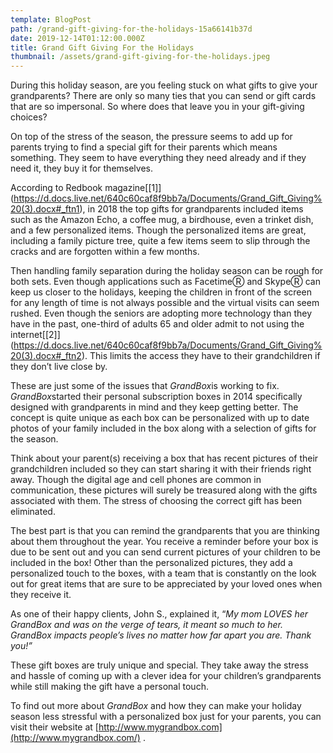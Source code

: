 ```yaml
---
template: BlogPost
path: /grand-gift-giving-for-the-holidays-15a66141b37d
date: 2019-12-14T01:12:00.000Z
title: Grand Gift Giving For the Holidays
thumbnail: /assets/grand-gift-giving-for-the-holidays.jpeg
---
```

<!--StartFragment-->

During this holiday season, are you feeling stuck on what gifts to give your grandparents? There are only so many ties that you can send or gift cards that are so impersonal. So where does that leave you in your gift-giving choices?

On top of the stress of the season, the pressure seems to add up for parents trying to find a special gift for their parents which means something. They seem to have everything they need already and if they need it, they buy it for themselves.

According to Redbook magazine[\[1]](https://d.docs.live.net/640c60caf8f9bb7a/Documents/Grand_Gift_Giving%20(3).docx#_ftn1), in 2018 the top gifts for grandparents included items such as the Amazon Echo, a coffee mug, a birdhouse, even a trinket dish, and a few personalized items. Though the personalized items are great, including a family picture tree, quite a few items seem to slip through the cracks and are forgotten within a few months.

Then handling family separation during the holiday season can be rough for both sets. Even though applications such as FacetimeⓇ and SkypeⓇ can keep us closer to the holidays, keeping the children in front of the screen for any length of time is not always possible and the virtual visits can seem rushed. Even though the seniors are adopting more technology than they have in the past, one-third of adults 65 and older admit to not using the internet[\[2]](https://d.docs.live.net/640c60caf8f9bb7a/Documents/Grand_Gift_Giving%20(3).docx#_ftn2). This limits the access they have to their grandchildren if they don’t live close by.

These are just some of the issues that *GrandBox*is working to fix. *GrandBox*started their personal subscription boxes in 2014 specifically designed with grandparents in mind and they keep getting better. The concept is quite unique as each box can be personalized with up to date photos of your family included in the box along with a selection of gifts for the season.

Think about your parent(s) receiving a box that has recent pictures of their grandchildren included so they can start sharing it with their friends right away. Though the digital age and cell phones are common in communication, these pictures will surely be treasured along with the gifts associated with them. The stress of choosing the correct gift has been eliminated.

The best part is that you can remind the grandparents that you are thinking about them throughout the year. You receive a reminder before your box is due to be sent out and you can send current pictures of your children to be included in the box! Other than the personalized pictures, they add a personalized touch to the boxes, with a team that is constantly on the look out for great items that are sure to be appreciated by your loved ones when they receive it.

As one of their happy clients, John S., explained it, “*My mom LOVES her GrandBox and was on the verge of tears, it meant so much to her. GrandBox impacts people’s lives no matter how far apart you are. Thank you!”*

These gift boxes are truly unique and special. They take away the stress and hassle of coming up with a clever idea for your children’s grandparents while still making the gift have a personal touch.

To find out more about *GrandBox* and how they can make your holiday season less stressful with a personalized box just for your parents, you can visit their website at [http://www.mygrandbox.com](http://www.mygrandbox.com/) .

<!--EndFragment-->
